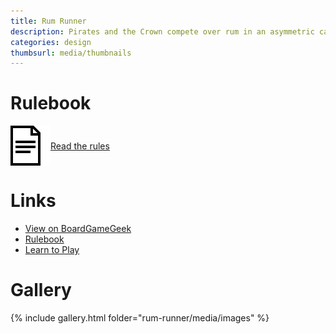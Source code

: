 ```yaml
---
title: Rum Runner
description: Pirates and the Crown compete over rum in an asymmetric card game
categories: design
thumbsurl: media/thumbnails
---
```

<style type="text/css" rel="stylesheet">
a.rulebookLink {
    display: flex;
    align-items: center;
    margin-bottom: 2em;
}

a.rulebookLink img {
    max-height: 64px;
}

@media (prefers-color-scheme: dark) {
    a.rulebookLink img {
        filter: invert(1);
    }
}

iframe.embeddedVideo {
    width: 560px;
    height: 315px;
}

@media (max-width: 480px) {
    iframe.embeddedVideo {
        width: 100%;
        height: 270px;
    }
}
</style>
# Rulebook
<a class="rulebookLink" href="rules.html">
<img src="..\media\rulebook_icon.png">
Read the rules
</a>

# Links
- [View on BoardGameGeek](https://boardgamegeek.com/boardgame/370114/rum-runner)
- [Rulebook](rules.html)
- [Learn to Play](learn-to-play.html)

# Gallery
{% include gallery.html folder="rum-runner/media/images" %}